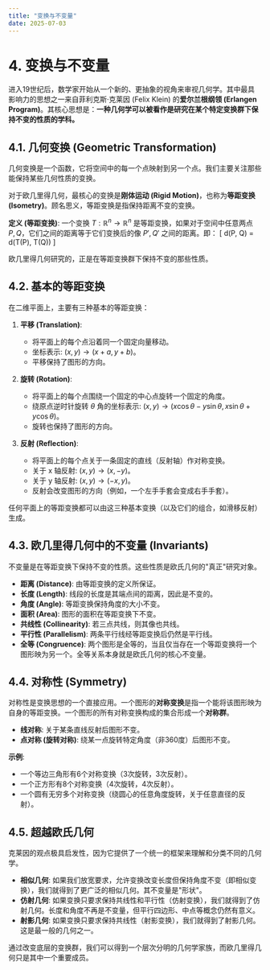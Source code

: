 ```yaml
---
title: "变换与不变量"
date: 2025-07-03
---
```


# 4. 变换与不变量

进入19世纪后，数学家开始从一个新的、更抽象的视角来审视几何学。其中最具影响力的思想之一来自菲利克斯·克莱因 (Felix Klein) 的**爱尔兰根纲领 (Erlangen Program)**。其核心思想是：**一种几何学可以被看作是研究在某个特定变换群下保持不变的性质的学科。**

## 4.1. 几何变换 (Geometric Transformation)

几何变换是一个函数，它将空间中的每一个点映射到另一个点。我们主要关注那些能保持某些几何性质的变换。

对于欧几里得几何，最核心的变换是**刚体运动 (Rigid Motion)**，也称为**等距变换 (Isometry)**。顾名思义，等距变换是指保持距离不变的变换。

**定义 (等距变换)**:
一个变换 $T: \mathbb{R}^n \to \mathbb{R}^n$ 是等距变换，如果对于空间中任意两点 $P, Q$，它们之间的距离等于它们变换后的像 $P', Q'$ 之间的距离。即：
\[ d(P, Q) = d(T(P), T(Q)) \]

欧几里得几何研究的，正是在等距变换群下保持不变的那些性质。

## 4.2. 基本的等距变换

在二维平面上，主要有三种基本的等距变换：

1. **平移 (Translation)**:
    - 将平面上的每个点沿着同一个固定向量移动。
    - 坐标表示: $(x, y) \to (x+a, y+b)$。
    - 平移保持了图形的方向。

2. **旋转 (Rotation)**:
    - 将平面上的每个点围绕一个固定的中心点旋转一个固定的角度。
    - 绕原点逆时针旋转 $\theta$ 角的坐标表示: $(x, y) \to (x\cos\theta - y\sin\theta, x\sin\theta + y\cos\theta)$。
    - 旋转也保持了图形的方向。

3. **反射 (Reflection)**:
    - 将平面上的每个点关于一条固定的直线（反射轴）作对称变换。
    - 关于 x 轴反射: $(x, y) \to (x, -y)$。
    - 关于 y 轴反射: $(x, y) \to (-x, y)$。
    - 反射会改变图形的方向（例如，一个左手手套会变成右手手套）。

任何平面上的等距变换都可以由这三种基本变换（以及它们的组合，如滑移反射）生成。

## 4.3. 欧几里得几何中的不变量 (Invariants)

不变量是在等距变换下保持不变的性质。这些性质是欧氏几何的"真正"研究对象。

- **距离 (Distance)**: 由等距变换的定义所保证。
- **长度 (Length)**: 线段的长度是其端点间的距离，因此是不变的。
- **角度 (Angle)**: 等距变换保持角度的大小不变。
- **面积 (Area)**: 图形的面积在等距变换下不变。
- **共线性 (Collinearity)**: 若三点共线，则其像也共线。
- **平行性 (Parallelism)**: 两条平行线经等距变换后仍然是平行线。
- **全等 (Congruence)**: 两个图形是全等的，当且仅当存在一个等距变换将一个图形映为另一个。全等关系本身就是欧氏几何的核心不变量。

## 4.4. 对称性 (Symmetry)

对称性是变换思想的一个直接应用。一个图形的**对称变换**是指一个能将该图形映为自身的等距变换。一个图形的所有对称变换构成的集合形成一个**对称群**。

- **线对称**: 关于某条直线反射后图形不变。
- **点对称 (旋转对称)**: 绕某一点旋转特定角度（非360度）后图形不变。

**示例**:

- 一个等边三角形有6个对称变换（3次旋转，3次反射）。
- 一个正方形有8个对称变换（4次旋转，4次反射）。
- 一个圆有无穷多个对称变换（绕圆心的任意角度旋转，关于任意直径的反射）。

## 4.5. 超越欧氏几何

克莱因的观点极具启发性，因为它提供了一个统一的框架来理解和分类不同的几何学。

- **相似几何**: 如果我们放宽要求，允许变换改变长度但保持角度不变（即相似变换），我们就得到了更广泛的相似几何。其不变量是"形状"。
- **仿射几何**: 如果变换只要求保持共线性和平行性（仿射变换），我们就得到了仿射几何。长度和角度不再是不变量，但平行四边形、中点等概念仍然有意义。
- **射影几何**: 如果变换只要求保持共线性（射影变换），我们就得到了射影几何。这是最一般的几何之一。

通过改变底层的变换群，我们可以得到一个层次分明的几何学家族，而欧几里得几何只是其中一个重要成员。
